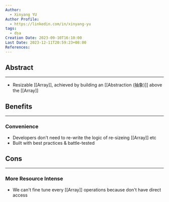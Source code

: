 ```yaml
---
Author:
  - Xinyang YU
Author Profile:
  - https://linkedin.com/in/xinyang-yu
tags:
  - dsa
Creation Date: 2023-09-10T16:10:00
Last Date: 2023-12-11T20:59:23+08:00
References: 
---
```

## Abstract
---
- Resizable [[Array]], achieved by building an [[Abstraction (抽象)]] above the [[Array]]

## Benefits
---
### Convenience 
- Developers don't need to re-write the logic of re-sizeing [[Array]] etc
- Built with best practices & battle-tested

## Cons
---
### More Resource Intense
- We can't fine tune every [[Array]] operations because don't have direct access